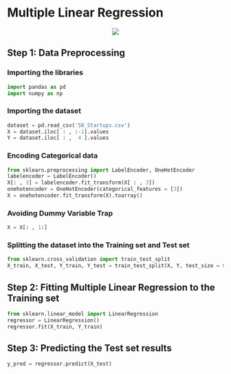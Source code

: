 # Multiple Linear Regression

<p align="center">
  <img src="https://github.com/Avik-Jain/100-Days-Of-ML-Code/raw/master/Info-graphs/Day%203.jpg">
</p>

## Step 1: Data Preprocessing

### Importing the libraries

```python
import pandas as pd
import numpy as np
```

### Importing the dataset

```python
dataset = pd.read_csv('50_Startups.csv')
X = dataset.iloc[ : , :-1].values
Y = dataset.iloc[ : ,  4 ].values
```

### Encoding Categorical data

```python
from sklearn.preprocessing import LabelEncoder, OneHotEncoder
labelencoder = LabelEncoder()
X[: , 3] = labelencoder.fit_transform(X[ : , 3])
onehotencoder = OneHotEncoder(categorical_features = [3])
X = onehotencoder.fit_transform(X).toarray()
```

### Avoiding Dummy Variable Trap

```python
X = X[: , 1:]
```

### Splitting the dataset into the Training set and Test set

```python
from sklearn.cross_validation import train_test_split
X_train, X_test, Y_train, Y_test = train_test_split(X, Y, test_size = 0.2, random_state = 0)
```

## Step 2: Fitting Multiple Linear Regression to the Training set

```python
from sklearn.linear_model import LinearRegression
regressor = LinearRegression()
regressor.fit(X_train, Y_train)
```

## Step 3: Predicting the Test set results

```python
y_pred = regressor.predict(X_test)
```
